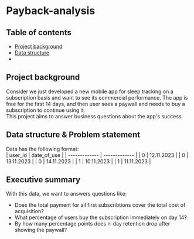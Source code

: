 # Payback-analysis
## Table of contents
* [Project background](https://github.com/Azidalus/Buisness-metrics-analysis-in-Pandas#Project-background)
* [Data structure](https://github.com/Azidalus/Buisness-metrics-analysis-in-Pandas#Data-structure)
* 

  
## Project background 
Consider we just developed a new mobile app for sleep tracking on a subscription basis and want to see its commercial performance. The app is free for the first 14 days, and then user sees a paywall and needs to buy a subscription to continue using it.\
This project aims to answer business questions about the app's success.

## Data structure & Problem statement
Data has the following format:        
| user_id  | date_of_use |
| ------------- | ------------- |
| 0  | 12.11.2023  |
| 0  | 13.11.2023  |
| 0  | 14.11.2023  |
| 1  | 10.11.2023  |
| 1  | 11.11.2023  |

## Executive summary
With this data, we want to answers questions like:
- Does the total payment for all first subscribtions cover the total cost of acquisition?
- What percentage of users buy the subscription immediately on day 14?
- By how many percentage points does n-day retention drop after showing the paywall? 
